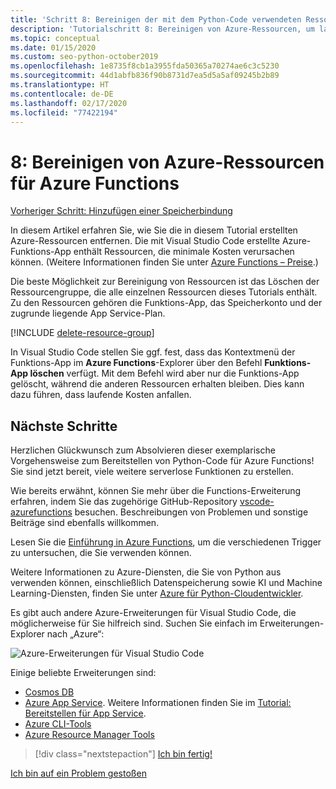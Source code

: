 ```yaml
---
title: 'Schritt 8: Bereinigen der mit dem Python-Code verwendeten Ressourcen in Azure Functions'
description: 'Tutorialschritt 8: Bereinigen von Azure-Ressourcen, um laufende Gebühren zu vermeiden'
ms.topic: conceptual
ms.date: 01/15/2020
ms.custom: seo-python-october2019
ms.openlocfilehash: 1e8735f8cb1a3955fda50365a70274ae6c3c5230
ms.sourcegitcommit: 44d1abfb836f90b8731d7ea5d5a5af09245b2b89
ms.translationtype: HT
ms.contentlocale: de-DE
ms.lasthandoff: 02/17/2020
ms.locfileid: "77422194"
---
```

# <a name="8-clean-up-azure-resources-for-azure-functions"></a>8: Bereinigen von Azure-Ressourcen für Azure Functions

[Vorheriger Schritt: Hinzufügen einer Speicherbindung](tutorial-vs-code-serverless-python-07.md)

In diesem Artikel erfahren Sie, wie Sie die in diesem Tutorial erstellten Azure-Ressourcen entfernen. Die mit Visual Studio Code erstellte Azure-Funktions-App enthält Ressourcen, die minimale Kosten verursachen können. (Weitere Informationen finden Sie unter [Azure Functions – Preise](https://azure.microsoft.com/pricing/details/functions/).)

Die beste Möglichkeit zur Bereinigung von Ressourcen ist das Löschen der Ressourcengruppe, die alle einzelnen Ressourcen dieses Tutorials enthält. Zu den Ressourcen gehören die Funktions-App, das Speicherkonto und der zugrunde liegende App Service-Plan.

[!INCLUDE [delete-resource-group](includes/delete-resource-group.md)]

In Visual Studio Code stellen Sie ggf. fest, dass das Kontextmenü der Funktions-App im **Azure Functions**-Explorer über den Befehl **Funktions-App löschen** verfügt. Mit dem Befehl wird aber nur die Funktions-App gelöscht, während die anderen Ressourcen erhalten bleiben. Dies kann dazu führen, dass laufende Kosten anfallen.

## <a name="next-steps"></a>Nächste Schritte

Herzlichen Glückwunsch zum Absolvieren dieser exemplarische Vorgehensweise zum Bereitstellen von Python-Code für Azure Functions! Sie sind jetzt bereit, viele weitere serverlose Funktionen zu erstellen.

Wie bereits erwähnt, können Sie mehr über die Functions-Erweiterung erfahren, indem Sie das zugehörige GitHub-Repository [vscode-azurefunctions](https://github.com/Microsoft/vscode-azurefunctions) besuchen. Beschreibungen von Problemen und sonstige Beiträge sind ebenfalls willkommen.

Lesen Sie die [Einführung in Azure Functions](/azure/azure-functions/functions-overview), um die verschiedenen Trigger zu untersuchen, die Sie verwenden können.

Weitere Informationen zu Azure-Diensten, die Sie von Python aus verwenden können, einschließlich Datenspeicherung sowie KI und Machine Learning-Diensten, finden Sie unter [Azure für Python-Cloudentwickler](/azure/python/?view=azure-python).

Es gibt auch andere Azure-Erweiterungen für Visual Studio Code, die möglicherweise für Sie hilfreich sind. Suchen Sie einfach im Erweiterungen-Explorer nach „Azure“:

![Azure-Erweiterungen für Visual Studio Code](media/tutorial-vs-code-serverless-python/azure-extensions-for-visual-studio-code.png)

Einige beliebte Erweiterungen sind:

- [Cosmos DB](https://marketplace.visualstudio.com/items?itemName=ms-azuretools.vscode-cosmosdb)
- [Azure App Service](https://marketplace.visualstudio.com/items?itemName=ms-azuretools.vscode-azureappservice). Weitere Informationen finden Sie im [Tutorial: Bereitstellen für App Service](tutorial-deploy-app-service-on-linux-01.md).
- [Azure CLI-Tools](https://marketplace.visualstudio.com/items?itemName=ms-vscode.azurecli)
- [Azure Resource Manager Tools](https://marketplace.visualstudio.com/items?itemName=msazurermtools.azurerm-vscode-tools)

> [!div class="nextstepaction"]
> [Ich bin fertig!](https://docs.microsoft.com/python/azure/?view=azure-python)

[Ich bin auf ein Problem gestoßen](https://www.research.net/r/PWZWZ52?tutorial=vscode-functions-python&step=08-clean-up-resources)
